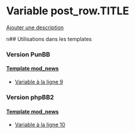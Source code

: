# Variable post_row.TITLE
[Ajouter une description](https://fa-tvars.appspot.com/post_row.TITLE)

n## Utilisations dans les templates

### Version PunBB

#### [Template mod_news](punbb/mod_news.md)
* [Variable à la ligne 9](../punbb/mod_news.tpl#L9)

### Version phpBB2

#### [Template mod_news](subsilver/mod_news.md)
* [Variable à la ligne 10](../subsilver/mod_news.tpl#L10)